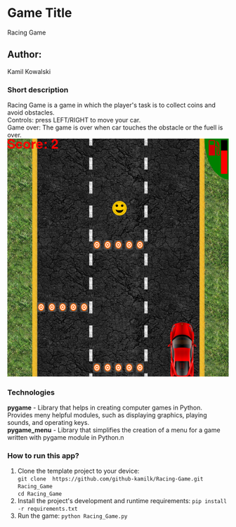 # Game Title
Racing Game
## Author:
Kamil Kowalski
### Short description
Racing Game is a game in which the player's task is to collect coins and avoid obstacles.\
Controls: press LEFT/RIGHT to move your car.\
Game over: The game is over when car touches the obstacle or the fuell is over.\
![image info](screen2.PNG)

### Technologies
**pygame** - Library that helps in creating computer games in Python. Provides meny helpful modules, such as displaying graphics, playing sounds, and operating keys.\
**pygame_menu** -  Library that simplifies the creation of a menu for a game written with pygame module in Python.n

### How to run this app?
1. Clone the template project to your device:\
`git clone  https://github.com/github-kamilk/Racing-Game.git Racing_Game`\
`cd Racing_Game `
2. Install the project's development and runtime requirements:
`pip install -r requirements.txt`
3. Run the game:
 `python Racing_Game.py`